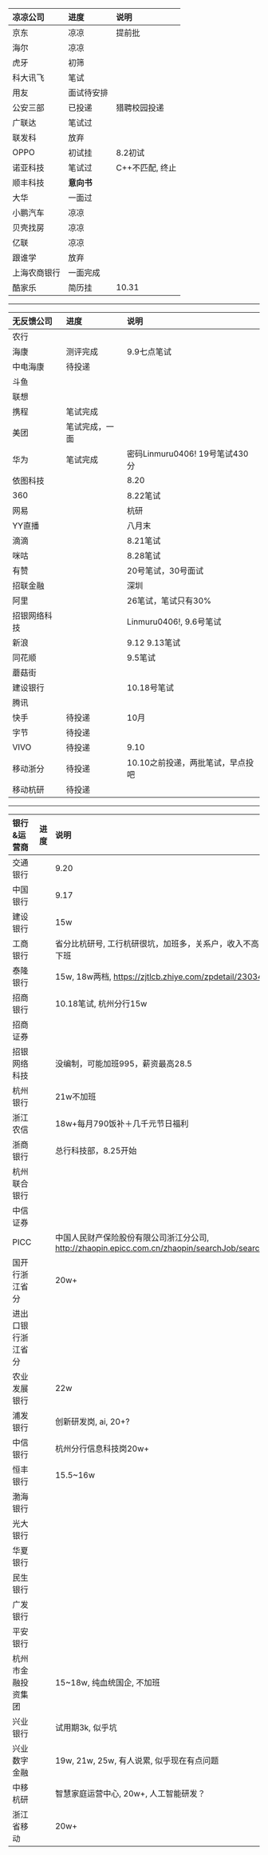 | 凉凉公司 | 进度 | 说明 |
| :-----| :----- | :----- |
| 京东 | 凉凉 | 提前批 |
| 海尔 | 凉凉 |  |
| 虎牙 | 初筛 |  |
| 科大讯飞 | 笔试 |  |
|用友 | 面试待安排|  |
| 公安三部 | 已投递 | 猎聘校园投递 |
| 广联达 | 笔试过 |  |
| 联发科 | 放弃 |  |
| OPPO | 初试挂 | 8.2初试 |
| 诺亚科技 | 笔试过 | C++不匹配, 终止 |
| 顺丰科技 | **意向书** |  |
| 大华 | 一面过 |  |
| 小鹏汽车 | 凉凉 |  |
| 贝壳找房 | 凉凉|  |
| 亿联 | 凉凉 |   |
| 跟谁学 | 放弃 |   |
| 上海农商银行 | 一面完成 |   |
| 酷家乐 | 简历挂 | 10.31  |

------------------------------
| 无反馈公司 | 进度 | 说明 |
| :-----| :----- | :----- |
| 农行 |  |  |
| 海康 | 测评完成 | 9.9七点笔试 |
| 中电海康 | 待投递 | |
| 斗鱼 |  |  |
| 联想 |  |  |
| 携程 | 笔试完成 |  |
| 美团 | 笔试完成，一面 |  |
| 华为 | 笔试完成 | 密码Linmuru0406!  19号笔试430分 |
| 依图科技 |  | 8.20 |
| 360 |  | 8.22笔试 |
| 网易 |  | 杭研 |
| YY直播 |  | 八月末 |
| 滴滴 |  | 8.21笔试 |
| 咪咕 |  | 8.28笔试 |
| 有赞 |  | 20号笔试，30号面试 |
| 招联金融 |  | 深圳 |
| 阿里 |  |  26笔试，笔试只有30%|
| 招银网络科技 |  | Linmuru0406!, 9.6号笔试 |  
| 新浪 |  | 9.12  9.13笔试 |
| 同花顺 |  | 9.5笔试 |
| 蘑菇街 |  |  |
| 建设银行 |  | 10.18号笔试 |
| 腾讯 |  |  |
| 快手 | 待投递 | 10月 |
| 字节 | 待投递 |  |
| VIVO | 待投递 | 9.10 |
| 移动浙分 | 待投递 | 10.10之前投递，两批笔试，早点投吧 |
| 移动杭研 | 待投递 | |

------------------------------
| 银行&运营商 | 进度 | 说明 |
| :-----| :----- | :----- |
| 交通银行 |  | 9.20 |
| 中国银行 |  | 9.17 |
| 建设银行 |  | 15w     |
| 工商银行 |  |  省分比杭研号, 工行杭研很坑，加班多，关系户，收入不高，八点后下班 |
| 泰隆银行 |  | 15w, 18w两档, https://zjtlcb.zhiye.com/zpdetail/230344930 |
| 招商银行 |  | 10.18笔试, 杭州分行15w |
| 招商证券 |  |  |
| 招银网络科技 |  | 没编制，可能加班995，薪资最高28.5 |
| 杭州银行 |  |  21w不加班 |
| 浙江农信 |  | 18w+每月790饭补＋几千元节日福利 |
| 浙商银行 |  | 总行科技部，8.25开始 |
| 杭州联合银行 |  |  |
| 中信证券 |  |  |
| PICC |  | 中国人民财产保险股份有限公司浙江分公司, http://zhaopin.epicc.com.cn/zhaopin/searchJob/searchJob.jsp |
| 国开行浙江省分 |  | 20w+ |
| 进出口银行浙江省分 |  |  |
| 农业发展银行 |  | 22w |
| 浦发银行 |  | 创新研发岗, ai, 20+? |
| 中信银行 |  | 杭州分行信息科技岗20w+  |
| 恒丰银行 |  | 15.5~16w  |
| 渤海银行 |  |  |
| 光大银行 |  |  |
| 华夏银行 |  |  |
| 民生银行 |  |  |
| 广发银行 |  |  |
| 平安银行 |  |  |
| 杭州市金融投资集团 |  | 15~18w, 纯血统国企, 不加班 |
| 兴业银行 |  | 试用期3k, 似乎坑 |
| 兴业数字金融 |  | 19w, 21w, 25w, 有人说累, 似乎现在有点问题 |
| 中移杭研 |  | 智慧家庭运营中心, 20w+, 人工智能研发？ |
| 浙江省移动 |  | 20w+ |






